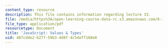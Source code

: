 ```yaml
---
content_type: resource
description: This file contains information regarding lecture 33.
file: /media/https%3A/open-learning-course-data-rc.s3.amazonaws.com/6-170-software-studio-spring-2013/487cdde2b27759b34d8f4c54eff168e8_MIT6_170S13_33-java-types.pdf
file_type: application/pdf
resourcetype: Document
title: 'JavaScript: Values & Types'
uid: 487cdde2-b277-59b3-4d8f-4c54eff168e8
---
```

